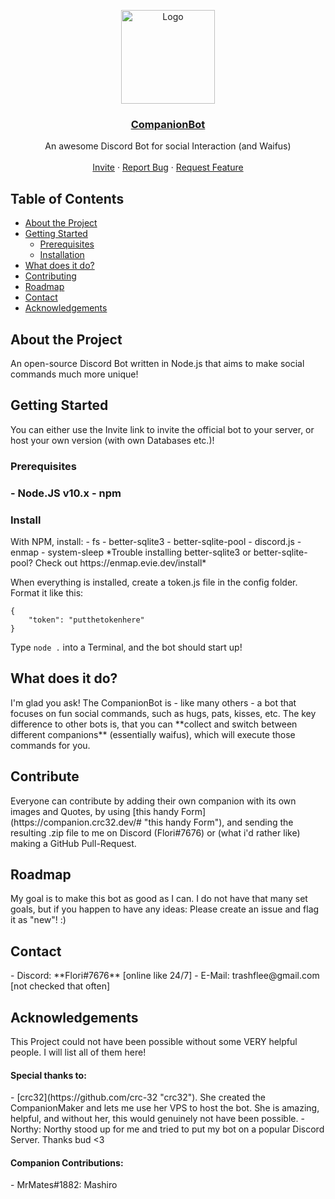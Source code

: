 <p align="center">
  <a href="https://discordapp.com/api/oauth2/authorize?client_id=656528846396588035&permissions=70634560&scope=bot">
    <img src="https://raw.githubusercontent.com/gitflee/companionbot/master/logo-1024x.jpg" alt="Logo" width="150" height="150">
  </a>
  </p>
    <h3 align="center"><u>CompanionBot</u></h3>
  <p align="center">
    An awesome Discord Bot for social Interaction (and Waifus)
    <br />
	<br>
    <a href="https://discordapp.com/api/oauth2/authorize?client_id=656528846396588035&permissions=70634560&scope=bot">Invite</a>
    ·
    <a href="https://github.com/gitflee/companionbot/issues">Report Bug</a>
    ·
    <a href="https://github.com/gitflee/companionbot/issues">Request Feature</a>
  </p>
</p>

<h2>Table of Contents</h2>

* [About the Project](#about-the-project)
* [Getting Started](#getting-started)
  * [Prerequisites](#prerequisites)
  * [Installation](#installation)
* [What does it do?](#usage)
* [Contributing](#contributing)
* [Roadmap](#roadmap)
* [Contact](#contact)
* [Acknowledgements](#acknowledgements)



<h2>About the Project</h2>
An open-source Discord Bot written in Node.js that aims to make social commands much more unique!

<h2>Getting Started</h2>
You can either use the Invite link to invite the official bot to your server, or host your own version (with own Databases etc.)!

<h3>Prerequisites<h3>
- Node.JS v10.x
- npm

<h3>Install</h3>
With NPM, install:
	- fs
	- better-sqlite3
	- better-sqlite-pool
	- discord.js
	- enmap
	- system-sleep
*Trouble installing better-sqlite3 or better-sqlite-pool? Check out https://enmap.evie.dev/install*

When everything is installed, create a token.js file in the config folder.
Format it like this:


    {
    	"token": "putthetokenhere"
    }

Type `node .` into a Terminal, and the bot should start up!
<h2>What does it do?</h2>
I'm glad you ask!
The CompanionBot is - like many others - a bot that focuses on fun social commands, such as hugs, pats, kisses, etc.
The key difference to other bots is, that you can **collect and switch between different companions** (essentially waifus), which will execute those commands for you. 
<h2>Contribute</h2>
Everyone can contribute by adding their own companion with its own images and Quotes, by using [this handy Form](https://companion.crc32.dev/# "this handy Form"), and sending the resulting .zip file to me on Discord (Flori#7676) or (what i'd rather like) making a GitHub Pull-Request.
<h2>Roadmap</h2>
My goal is to make this bot as good as I can. I do not have that many set goals, but if you happen to have any ideas: Please create an issue and flag it as "new"! :)

<h2>Contact</h2>
- Discord: **Flori#7676** [online like 24/7]
- E-Mail: trashflee@gmail.com [not checked that often]

<h2>Acknowledgements</h2>
This Project could not have been possible without some VERY helpful people. I will list all of them here!
<h4>Special thanks to:</h4>
- [crc32](https://github.com/crc-32 "crc32"). She created the CompanionMaker and lets me use her VPS to host the bot. She is amazing, helpful, and without her, this would genuinely not have been possible.
- Northy: Northy stood up for me and tried to put my bot on a popular Discord Server. Thanks bud <3

<h4>Companion Contributions:</h4>
- MrMates#1882: Mashiro
